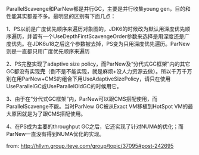 ParallelScavenge和ParNew都是并行GC，主要是并行收集young gen，目的和性能其实都差不多。最明显的区别有下面几点：  

1、PS以前是广度优先顺序来遍历对象图的，JDK6的时候改为默认用深度优先顺序遍历，并留有一个UseDepthFirstScavengeOrder参数来选择是用深度还是广度优先。在JDK6u18之后这个参数被去掉，PS变为只用深度优先遍历。ParNew则是一直都只用广度优先顺序来遍历 

 2、PS完整实现了adaptive size policy，而ParNew及“分代式GC框架”内的其它GC都没有实现**完**（倒不是不能实现，就是麻烦+没人力资源去做）。所以千万千万别在用ParNew+CMS的组合下用UseAdaptiveSizePolicy，请只在使用UseParallelGC或UseParallelOldGC的时候用它。  

3、由于在“分代式GC框架”内，ParNew可以跟CMS搭配使用，而ParallelScavenge不能。当时ParNew GC被从Exact VM移植到HotSpot VM的最大原因就是为了跟CMS搭配使用。  

4、在PS成为主要的throughput GC之后，它还实现了针对NUMA的优化；而ParNew一直没有得到NUMA优化的实现。 



from: http://hllvm.group.iteye.com/group/topic/37095#post-242695